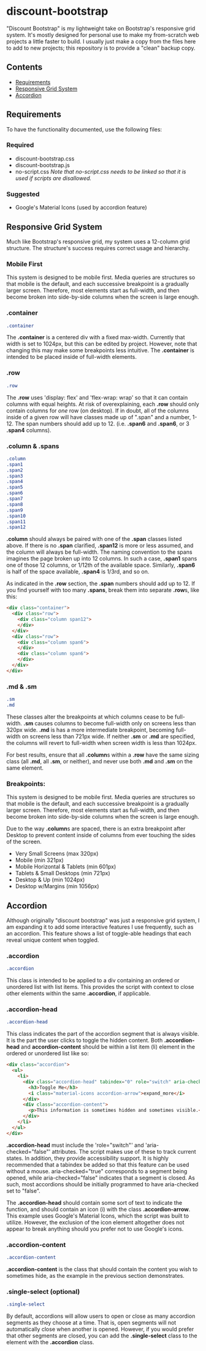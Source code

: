 # discount-bootstrap
"Discount Bootstrap" is my lightweight take on Bootstrap's responsive grid system. It's mostly designed for personal use to make my from-scratch web projects a little faster to build. I usually just make a copy from the files here to add to new projects; this repository is to provide a "clean" backup copy.

## Contents
* [Requirements](#requirements)
* [Responsive Grid System](#responsive-grid-system)
* [Accordion](#accordion)

## Requirements
To have the functionality documented, use the following files:

### Required
* discount-bootstrap.css
* discount-bootstrap.js
* no-script.css
*Note that no-script.css needs to be linked so that it is used if scripts are disallowed.*

### Suggested
* Google's Material Icons (used by accordion feature)

## Responsive Grid System
Much like Bootstrap's responsive grid, my system uses a 12-column grid structure. The structure's success requires correct usage and hierarchy.

### Mobile First
This system is designed to be mobile first. Media queries are structures so that mobile is the default, and each successive breakpoint is a gradually larger screen. Therefore, most elements start as full-width, and then become broken into side-by-side columns when the screen is large enough.

### .container
```css
.container
```
The **.container** is a centered div with a fixed max-width. Currently that width is set to 1024px, but this can be edited by project. However, note that changing this may make some breakpoints less intuitive. The **.container** is intended to be placed inside of full-width elements.

### .row

```css
.row
```
The **.row** uses 'display: flex' and 'flex-wrap: wrap' so that it can contain columns with equal heights. At risk of overexplaining, each **.row** should only contain columns for *one* row (on desktop). If in doubt, all of the columns inside of a given row will have classes made up of ".span" and a number, 1-12. The span numbers should add up to 12. (i.e. **.span6** and **.span6**, or 3 **.span4** columns).

### .column & .spans

```css
.column
.span1
.span2
.span3
.span4
.span5
.span6
.span7
.span8
.span9
.span10
.span11
.span12
```
**.column** should always be paired with one of the **.span** classes listed above. If there is no **.span** clarified, **.span12** is more or less assumed, and the column will always be full-width. The naming convention to the spans imagines the page broken up into 12 columns. In such a case, **.span1** spans one of those 12 columns, or 1/12th of the available space. Similarly, **.span6** is half of the space available, **.span4** is 1/3rd, and so on.

As indicated in the **.row** section, the **.span** numbers should add up to 12. If you find yourself with too many **.spans**, break them into separate **.row**s, like this:
```html
<div class="container">
  <div class="row">
    <div class="column span12">
    </div>
  </div>
  <div class="row">
    <div class="column span6">
    </div>
    <div class="column span6">
    </div>
  </div>
</div>
```

### .md & .sm
```css
.sm
.md
```
These classes alter the breakpoints at which columns cease to be full-width. **.sm** causes columns to become full-width only on screens less than 320px wide. **.md** is has a more intermediate breakpoint, becoming full-width on screens less than 721px wide. If neither **.sm** or **.md** are specified, the columns will revert to full-width when screen width is less than 1024px.

For best results, ensure that all **.column**s within a **.row** have the same sizing class (all **.md**, all **.sm**, or neither), and never use both **.md** and **.sm** on the same element.

### Breakpoints:
This system is designed to be mobile first. Media queries are structures so that mobile is the default, and each successive breakpoint is a gradually larger screen. Therefore, most elements start as full-width, and then become broken into side-by-side columns when the screen is large enough.

Due to the way **.column**s are spaced, there is an extra breakpoint after Desktop to prevent content inside of columns from ever touching the sides of the screen.

* Very Small Screens (max 320px)
* Mobile (min 321px)
* Mobile Horizontal & Tablets (min 601px)
* Tablets & Small Desktops (min 721px)
* Desktop & Up (min 1024px)
* Desktop w/Margins (min 1056px)

## Accordion
Although originally "discount bootstrap" was just a responsive grid system, I am expanding it to add some interactive features I use frequently, such as an accordion. This feature shows a list of toggle-able headings that each reveal unique content when toggled.

### .accordion
```css
.accordion
```
This class is intended to be applied to a div containing an ordered or unordered list with list items. This provides the script with context to close other elements within the same **.accordion**, if applicable.

### .accordion-head
```css
.accordion-head
```
This class indicates the part of the accordion segment that is always visible. It is the part the user clicks to toggle the hidden content. Both **.accordion-head** and **accordion-content** should be within a list item (li) element in the ordered or unordered list like so:
```html
<div class="accordion">
  <ul>
    <li>
      <div class="accordion-head" tabindex="0" role="switch" aria-checked="false">
        <h3>Toggle Me</h3>
        <i class="material-icons accordion-arrow">expand_more</i>
      </div>
      <div class="accordion-content">
        <p>This information is sometimes hidden and sometimes visible.</p>
      </div>
    </li>
  </ul>
</div>
```
**.accordion-head** must include the 'role="switch"' and 'aria-checked="false"' attributes. The script makes use of these to track current states. In addition, they provide accessibility support. It is highly recommended that a tabindex be added so that this feature can be used without a mouse. aria-checked="true" corresponds to a segment being opened, while aria-checked="false" indicates that a segment is closed. As such, most accordions should be initially programmed to have aria-checked set to "false".

The **.accordion-head** should contain some sort of text to indicate the function, and should contain an icon (i) with the class **.accordion-arrow**. This example uses Google's Material Icons, which the script was built to utilize. However, the exclusion of the icon element altogether does not appear to break anything should you prefer not to use Google's icons.

### .accordion-content
```css
.accordion-content
```
**.accordion-content** is the class that should contain the content you wish to sometimes hide, as the example in the previous section demonstrates.

### .single-select (optional)
```css
.single-select
```
By default, accordions will allow users to open or close as many accordion segments as they choose at a time. That is, open segments will not automatically close when another is opened. However, if you would prefer that other segments are closed, you can add the **.single-select** class to the element with the **.accordion** class.
